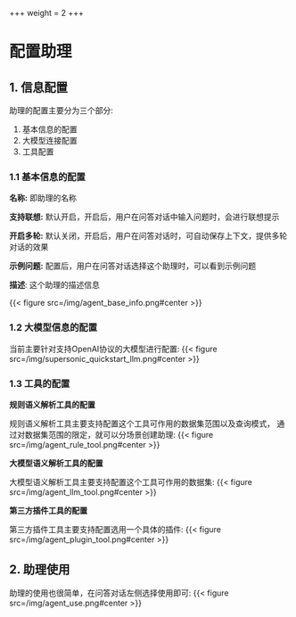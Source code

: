 +++
weight = 2
+++


# 配置助理

## **1. 信息配置**
助理的配置主要分为三个部分:
1. 基本信息的配置
2. 大模型连接配置
3. 工具配置

### **1.1 基本信息的配置**

**名称:** 即助理的名称

**支持联想:** 默认开启，开启后，用户在问答对话中输入问题时，会进行联想提示

**开启多轮:** 默认关闭，开启后，用户在问答对话时，可自动保存上下文，提供多轮对话的效果

**示例问题:** 配置后，用户在问答对话选择这个助理时，可以看到示例问题

**描述**: 这个助理的描述信息

{{< figure src=/img/agent_base_info.png#center >}}

### **1.2 大模型信息的配置**

当前主要针对支持OpenAI协议的大模型进行配置:
{{< figure src=/img/supersonic_quickstart_llm.png#center >}}

### **1.3 工具的配置**

**规则语义解析工具的配置**

规则语义解析工具主要支持配置这个工具可作用的数据集范围以及查询模式， 通过对数据集范围的限定，就可以分场景创建助理:
{{< figure src=/img/agent_rule_tool.png#center >}}

**大模型语义解析工具的配置**

大模型语义解析工具主要支持配置这个工具可作用的数据集:
{{< figure src=/img/agent_llm_tool.png#center >}}

**第三方插件工具的配置**

第三方插件工具主要支持配置选用一个具体的插件:
{{< figure src=/img/agent_plugin_tool.png#center >}}


## **2. 助理使用**

助理的使用也很简单，在问答对话左侧选择使用即可:
{{< figure src=/img/agent_use.png#center >}}